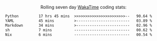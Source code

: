 <p align="center">Rolling seven day <a href="https://wakatime.com/@syrkis"/>WakaTime</a> coding stats:</p>
<!--START_SECTION:waka-->

```txt
Python         17 hrs 45 mins  >>>>>>>>>>>>>>>>>>>>>>>--   90.64 %
YAML           45 mins         >------------------------   03.89 %
Markdown       34 mins         >------------------------   02.96 %
sh             7 mins          -------------------------   00.62 %
Nix            6 mins          -------------------------   00.54 %
```

<!--END_SECTION:waka-->
